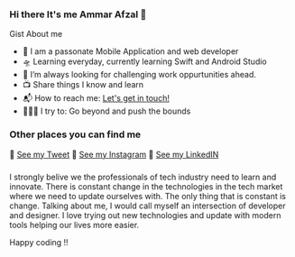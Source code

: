 ### Hi there It's me Ammar Afzal 👋


Gist About me

- 🎤 I am a passonate Mobile Application and web developer
- 🛸 Learning everyday, currently learning Swift and Android Studio
- 🌋 I’m always looking for challenging work oppurtunities ahead.
- 📺 Share things I know and learn 
- 📬 How to reach me: <a href="mailto:ammarafzal075@gmail.com">Let's get in touch!</a>
- 🧗🏾‍♀️ I try to: Go beyond and push the bounds

### Other places you can find me 


🐣 [See my Tweet](https://twitter.com/shammarafzal)
🐣 [See my Instagram](https://instagram.com/shammarafzal)
🐣 [See my LinkedIN ](https://linkedin.com/in/shammarafzal)


###

I strongly belive we the professionals of tech industry need to learn and innovate. There is constant change in the technologies in the tech market where we need to update ourselves with. The only thing that is constant is change. Talking about me, I would call myself an intersection of developer and designer. I love trying out new technologies and update with modern tools helping our lives more easier.

Happy coding !!

